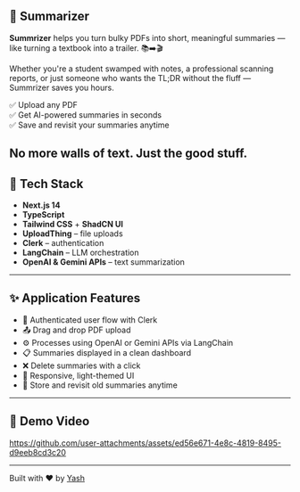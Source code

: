 ## 📄 Summarizer

**Summrizer** helps you turn bulky PDFs into short, meaningful summaries — like turning a textbook into a trailer. 📚➡️🎬

Whether you're a student swamped with notes, a professional scanning reports, or just someone who wants the TL;DR without the fluff — Summrizer saves you hours.

✅ Upload any PDF  
✅ Get AI-powered summaries in seconds  
✅ Save and revisit your summaries anytime  

No more walls of text. Just the good stuff.
---

## 🧠 Tech Stack

- **Next.js 14**
- **TypeScript**
- **Tailwind CSS** + **ShadCN UI**
- **UploadThing** – file uploads
- **Clerk** – authentication
- **LangChain** – LLM orchestration
- **OpenAI & Gemini APIs** – text summarization

---

## ✨ Application Features

- 🔐 Authenticated user flow with Clerk
- 📤 Drag and drop PDF upload
- ⚙️ Processes using OpenAI or Gemini APIs via LangChain
- 📋 Summaries displayed in a clean dashboard
- ❌ Delete summaries with a click
- 🎨 Responsive, light-themed UI
- 💾 Store and revisit old summaries anytime

---

## 🎥 Demo Video
https://github.com/user-attachments/assets/ed56e671-4e8c-4819-8495-d9eeb8cd3c20

---

Built with ❤️ by [Yash](https://yashkharche.tech)
